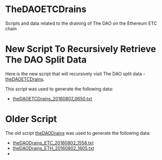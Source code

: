 # TheDAOETCDrains
Scripts and data related to the draining of The DAO on the Ethereum ETC chain

# New Script To Recursively Retrieve The DAO Split Data

Here is the new script that will recursively visit The DAO split data - [theDAOETCDrains](https://github.com/bokkypoobah/TheDAOETCDrains/blob/master/theDAOETCDrains).

This script was used to generate the following data:

* [theDAOETCDrains_20160807_0650.txt](https://github.com/bokkypoobah/TheDAOETCDrains/blob/master/theDAOETCDrains_20160807_0650.txt)

# Older Script

The old script [theDAODrains](https://github.com/bokkypoobah/TheDAOETCDrains/blob/master/theDAODrains) was used to generate the following data:

* [theDAODrains_ETC_20160802_1558.txt](https://github.com/bokkypoobah/TheDAOETCDrains/blob/master/theDAODrains_ETC_20160802_1558.txt)
* [theDAODrains_ETH_20160802_1605.txt](https://github.com/bokkypoobah/TheDAOETCDrains/blob/master/theDAODrains_ETH_20160802_1605.txt)
* 
